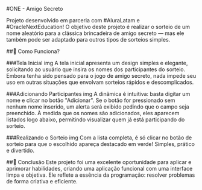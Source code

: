 #ONE - Amigo Secreto 

Projeto desenvolvido em parceria com #AluraLatam e #OracleNextEducation!
O objetivo deste projeto é realizar o sorteio de um nome aleatório para a clássica brincadeira de amigo secreto — mas ele também pode ser adaptado para outros tipos de sorteios simples.

##🚀 Como Funciona?

###Tela Inicial
img
A tela inicial apresenta um design simples e elegante, solicitando ao usuário que insira os nomes dos participantes do sorteio. Embora tenha sido pensado para o jogo de amigo secreto, nada impede seu uso em outras situações que envolvam sorteios rápidos e descomplicados.

###Adicionando Participantes
img
A dinâmica é intuitiva: basta digitar um nome e clicar no botão "Adicionar". Se o botão for pressionado sem nenhum nome inserido, um alerta será exibido pedindo que o campo seja preenchido. À medida que os nomes são adicionados, eles aparecem listados logo abaixo, permitindo visualizar quem já está participando do sorteio.

###Realizando o Sorteio
img
Com a lista completa, é só clicar no botão de sorteio para que o escolhido apareça destacado em verde! Simples, prático e divertido.

##🌟 Conclusão
Este projeto foi uma excelente oportunidade para aplicar e aprimorar habilidades, criando uma aplicação funcional com uma interface limpa e objetiva. Ele reflete a essência da programação: resolver problemas de forma criativa e eficiente.
